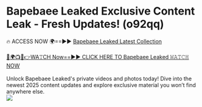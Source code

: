 # Bapebaee Leaked Exclusive Content Leak - Fresh Updates! (o92qq)

🔥 ACCESS NOW 🌍==►► <a href="https://tinyurl.com/kvy9nzfs" rel="nofollow">Bapebaee Leaked Latest Collection</a>
<br><br>
[🔴🌍📺📱👉WA𝚃CH Now==►► CLICK HERE TO Bapebaee Leaked 𝚆𝙰𝚃𝙲𝙷 NOW](https://tinyurl.com/kvy9nzfs)
<br><br>
Unlock Bapebaee Leaked's private videos and photos today! Dive into the newest 2025 content updates and explore exclusive material you won’t find anywhere else.
<br>
<a href="https://tinyurl.com/kvy9nzfs" rel="nofollow" data-target="animated-image.originalLink"><img src="https://camo.githubusercontent.com/8a4f000d20f83aca3bf7ec5f350d767afa0574a8a352519fd8cfa583a6f93a33/68747470733a2f2f692e696d6775722e636f6d2f644a486b345a712e676966" data-canonical-src="https://i.imgur.com/dJHk4Zq.gif" style="max-width: 100%; display: inline-block;" data-target="animated-image.originalImage"></a>
<br>
